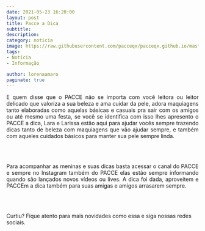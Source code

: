 ```yaml
---
date: 2021-05-23 16:20:00
layout: post
title: Pacce a Dica
subtitle: 
description: 
category: noticia
image: https://raw.githubusercontent.com/pacceqx/pacceqx.github.io/master/assets/pic/2020-02-29/capa.png
tags:
- Notícia
- Informação

author: lorenaamaro
paginate: true
---
```


<p style="text-align: justify;">
E quem disse que o PACCE não se importa com você leitora ou leitor delicado que valoriza a sua beleza e ama cuidar da pele, adora maquiagens tanto elaboradas como aquelas básicas e casuais pra sair com os amigos ou até mesmo uma festa, se você se identifica com isso lhes apresento o PACCE a dica, Lara e Larissa estão aqui para ajudar vocês sempre trazendo dicas tanto de beleza com maquiagens que vão ajudar sempre, e também com aqueles cuidados básicos para manter sua pele sempre linda.
</p>
<br><br>
<p style="text-align: justify;">
Para acompanhar as meninas e suas dicas basta acessar o canal do PACCE e sempre no Instagram também do PACCE elas estão sempre informando quando são lançados novos vídeos ou lives. A dica foi dada, aproveitem e PACCEm a dica também para suas amigas e amigos arrasarem sempre.
</p>
<br><br>
<p style="text-align: right;">

</p>

Curtiu? Fique atento para mais novidades como essa e siga nossas redes sociais.
